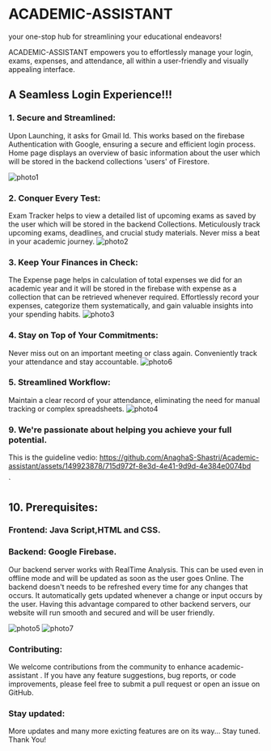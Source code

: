 # ACADEMIC-ASSISTANT
 your one-stop hub for streamlining your educational endeavors!

ACADEMIC-ASSISTANT empowers you to effortlessly manage your login, exams, expenses, and attendance, all within a user-friendly and visually appealing interface.
## A Seamless Login Experience!!!

 ### 1. Secure and Streamlined:
 Upon Launching, it asks for Gmail Id.
This works based on the firebase Authentication with Google,
  ensuring a secure and efficient login process.
  Home page displays an overview of basic information about the user which will be stored in the backend collections 'users' of Firestore.


 ![photo1](https://github.com/AnaghaS-Shastri/Academic-assistant/assets/149923878/284fd64a-1b44-443c-9c9f-c3f4db2054ff)



 ### 2. Conquer Every Test:
Exam Tracker helps to view a detailed list of upcoming exams as saved by the user which will be stored in the backend Collections.
 Meticulously track upcoming exams, deadlines, and crucial study materials. Never miss a beat in your academic journey.
 ![photo2](https://github.com/AnaghaS-Shastri/Academic-assistant/assets/149923878/708145de-3a64-4696-8859-1c4966a0f663)


 ### 3. Keep Your Finances in Check: 
 The Expense page helps in calculation of total expenses we did for an academic year and it will be stored in the firebase with expense as a collection that can be retrieved whenever required.
Effortlessly record your expenses, categorize them systematically, and gain valuable insights into your spending habits.
![photo3](https://github.com/AnaghaS-Shastri/Academic-assistant/assets/149923878/7bff8e10-d46c-4a62-a091-5fcd5b859409)



 ### 4. Stay on Top of Your Commitments:
 Never miss out on an important meeting or class again. Conveniently track your attendance and stay accountable.
 ![photo6](https://github.com/AnaghaS-Shastri/Academic-assistant/assets/149923878/1ae29249-f19c-44a5-93e0-eff414d78f43)


 ### 5. Streamlined Workflow:
 Maintain a clear record of your attendance, eliminating the need for manual tracking or complex spreadsheets.
 ![photo4](https://github.com/AnaghaS-Shastri/Academic-assistant/assets/149923878/b2f5d61f-d752-4e17-be9e-d0ca2f41402f)



 ### 9.  We're passionate about helping you achieve your full potential. 
 This is the guideline vedio:
 https://github.com/AnaghaS-Shastri/Academic-assistant/assets/149923878/715d972f-8e3d-4e41-9d9d-4e384e0074bd

`

 ## 10. Prerequisites:
 
 ### Frontend: Java Script,HTML and CSS.
 ### Backend: Google Firebase.

Our backend server works with  RealTime Analysis. This can be used even in offline mode and will be updated as soon as the user goes Online. 
The backend doesn't needs to be refreshed every time for any changes that occurs. It automatically gets updated whenever a change or input occurs by the user. 
Having this advantage compared to other backend servers, our website will run smooth and secured and will be user friendly.


![photo5](https://github.com/AnaghaS-Shastri/Academic-assistant/assets/149923878/e4e4e69a-c208-4f0e-8d30-bc93040090a2)
![photo7](https://github.com/AnaghaS-Shastri/Academic-assistant/assets/149923878/8c6a75d6-2bfd-4619-bfa4-60bfcd99ca19)






### Contributing:

We welcome contributions from the community to enhance academic-assistant . If you have any feature suggestions, bug reports, or code improvements, please feel free to submit a pull request or open an issue on GitHub.
### Stay updated:
More updates and many more exicting features are on its way...
Stay tuned.
Thank You!




